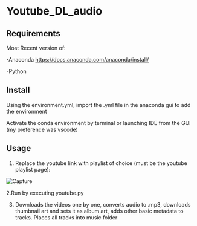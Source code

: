 # Youtube_DL_audio

## Requirements

Most Recent version of:

-Anaconda https://docs.anaconda.com/anaconda/install/

-Python 

## Install

Using the environment.yml, import the .yml file in the anaconda gui to add the environment

Activate the conda environment by terminal or launching IDE from the GUI (my preference was vscode)

## Usage

1. Replace the youtube link with playlist of choice (must be the youtube playlist page):


![Capture](https://user-images.githubusercontent.com/61327177/108755945-84ebc280-750d-11eb-9a3c-e96ea5b02901.PNG)


2.Run by executing youtube.py

3. Downloads the videos one by one, converts audio to .mp3, downloads thumbnail art and sets it as album art, adds other basic metadata to tracks. Places all tracks into music folder
